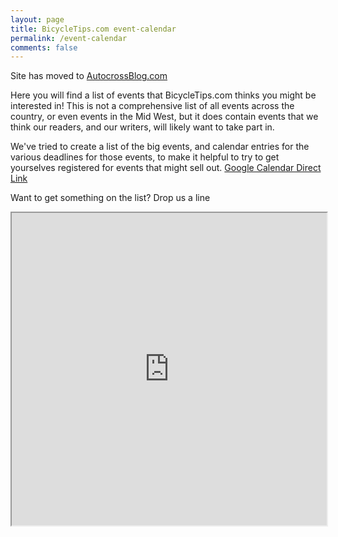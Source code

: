 ```yaml
---
layout: page
title: BicycleTips.com event-calendar
permalink: /event-calendar
comments: false
---
```

Site has moved to [AutocrossBlog.com](https://www.autocrossblog.com)

Here you will find a list of events that BicycleTips.com thinks you might be interested in! This is not a comprehensive list of all events across the country, or even events in the Mid West, but it does contain events that we think our readers, and our writers, will likely want to take part in. 

We've tried to create a list of the big events, and calendar entries for the various deadlines for those events, to make it helpful to try to get yourselves registered for events that might sell out. [Google Calendar Direct Link](https://calendar.google.com/calendar?cid=NzA3YTBvcDE1bnIwc3Q3amhqNWJza3FrZDBAZ3JvdXAuY2FsZW5kYXIuZ29vZ2xlLmNvbQ)

Want to get something on the list? Drop us a line


<iframe src="https://calendar.google.com/calendar/embed?height=600&amp;wkst=1&amp;bgcolor=%23616161&amp;ctz=America%2FChicago&amp;src=NzA3YTBvcDE1bnIwc3Q3amhqNWJza3FrZDBAZ3JvdXAuY2FsZW5kYXIuZ29vZ2xlLmNvbQ&amp;color=%230B8043&amp;showPrint=0" style="width:100%;min-height:500px;">
